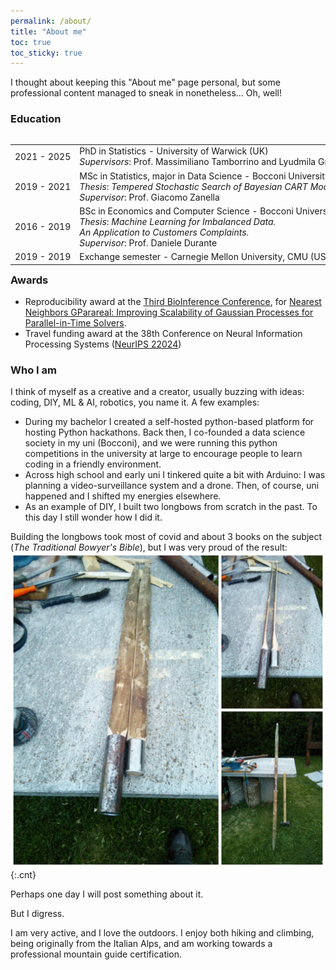```yaml
---
permalink: /about/
title: "About me"
toc: true
toc_sticky: true
---
```



I thought about keeping this "About me" page personal, but some professional content managed to sneak in nonetheless... Oh, well!


### Education

<div style="float:left;width:100%;"> <table class="table" style="white-space: nowrap;width:100%;">
  <tbody>
  <tr>
      <td>2021 - 2025</td>
      <td>PhD in Statistics - University of Warwick (UK)<br>
          <i>Supervisors</i>: Prof. Massimiliano Tamborrino and Lyudmila Grigoryeva</td>
    </tr>
    <tr>
      <td>2019 - 2021</td>
      <td>MSc in Statistics, major in Data Science - Bocconi University (Italy)<br>
        <i>Thesis</i>: <em>Tempered Stochastic Search of Bayesian CART Models.<br>
        </em><i>Supervisor</i>: Prof. Giacomo Zanella</td>
    </tr>
    <tr>
      <td>2016 - 2019</td>
      <td> BSc in Economics and Computer Science - Bocconi University (Italy)<br>
        <i>Thesis</i>: <em>Machine Learning for Imbalanced Data. <br>An Application to Customers Complaints.<br>
        </em><i>Supervisor</i>: Prof. Daniele Durante</td>
    </tr>
    <tr>
      <td>2019 - 2019</td>
      <td>Exchange semester - Carnegie Mellon University, CMU (USA)</td>
    </tr>
  </tbody>
</table>
</div>


### Awards

- Reproducibility award at the [Third BioInference Conference](https://bioinference.github.io/2024/), for [Nearest Neighbors GParareal: Improving Scalability of Gaussian Processes for Parallel-in-Time Solvers](https://github.com/Parallel-in-Time-Differential-Equations/Nearest-Neighbors-GParareal).
- Travel funding award at the 38th Conference on Neural Information Processing Systems ([NeurIPS 22024](https://neurips.cc/Conferences/2024))

### Who I am

I think of myself as a creative and a creator, usually buzzing with ideas: coding, DIY, ML & AI, robotics, you name it. A few examples:
- During my bachelor I created a self-hosted python-based platform for hosting Python hackathons. Back then, I co-founded a data science society in my uni (Bocconi), and we were running this python competitions in the university at large to encourage people to learn coding in a friendly environment.
- Across high school and early uni I tinkered quite a bit with Arduino: I was planning a video-surveillance system and a drone. Then, of course, uni happened and I shifted my energies elsewhere.
- As an example of DIY, I built two longbows from scratch in the past. To this day I still wonder how I did it. 

Building the longbows took most of covid and about 3 books on the subject (_The Traditional Bowyer's Bible_), but I was very proud of the result:
![A takedown bow](/assets/images/photo-collage.png.png){:.cnt}

Perhaps one day I will post something about it.

But I digress.

I am very active, and I love the outdoors. I enjoy both hiking and climbing, being originally from the Italian Alps, and am working towards a professional mountain guide certification. 
